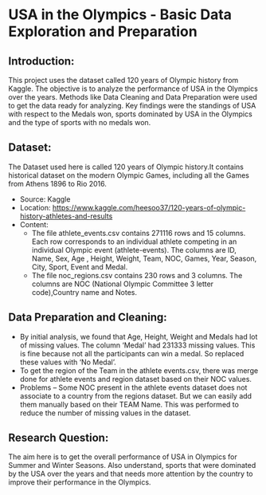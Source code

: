 # USA in the Olympics - Basic Data Exploration and Preparation

## Introduction:
This project uses the dataset called 120 years of Olympic history from
Kaggle. The objective is to analyze the performance of USA in the Olympics over
the years. Methods like Data Cleaning and Data Preparation were used to get the
data ready for analyzing. Key findings were the standings of USA with respect to
the Medals won, sports dominated by USA in the Olympics and the type of sports
with no medals won.

## Dataset:
The Dataset used here is called 120 years of Olympic history.It contains historical dataset on
the modern Olympic Games, including all the Games from Athens 1896 to Rio 2016.
- Source: Kaggle
- Location: https://www.kaggle.com/heesoo37/120-years-of-olympic-history-athletes-and-results
- Content:
     - The file athlete_events.csv contains 271116 rows and 15 columns. Each row corresponds to an
individual athlete competing in an individual Olympic event (athlete-events). The columns are ID,
Name, Sex, Age , Height, Weight, Team, NOC, Games, Year, Season, City, Sport, Event and
Medal.
     - The file noc_regions.csv contains 230 rows and 3 columns. The columns are NOC (National
Olympic Committee 3 letter code),Country name and Notes.

## Data Preparation and Cleaning:

- By initial analysis, we found that Age, Height, Weight and Medals had lot of missing values. The
column ‘Medal’ had 231333 missing values. This is fine because not all the participants can win a
medal. So replaced these values with ‘No Medal’.
- To get the region of the Team in the athlete events.csv, there was merge done for athlete events and
region dataset based on their NOC values.
- Problems – Some NOC present in the athlete events dataset does not associate to a country from the
regions dataset. But we can easily add them manually based on their TEAM Name. This was
performed to reduce the number of missing values in the dataset.

## Research Question:

The aim here is to get the overall performance of USA in Olympics for Summer and Winter Seasons. Also understand, sports that were dominated by the USA over the years and that needs more attention by the country to improve their performance in the Olympics.

